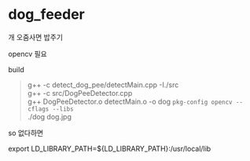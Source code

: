# dog_feeder
개 오줌사면 밥주기

opencv 필요

build 
> g++ -c detect_dog_pee/detectMain.cpp -I./src <br>
> g++ -c src/DogPeeDetector.cpp <br>
> g++ DogPeeDetector.o detectMain.o -o dog ``pkg-config opencv --cflags --libs`` <br>
> ./dog dog.jpg <br>

so 없다하면

export LD_LIBRARY_PATH=${LD_LIBRARY_PATH}:/usr/local/lib
